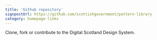 ```yaml
---
title: 'Github repository'
signpostUrl: https://github.com/scottishgovernment/pattern-library
category: homepage-links
---
```

Clone, fork or contribute to the Digital Scotland Design System.
